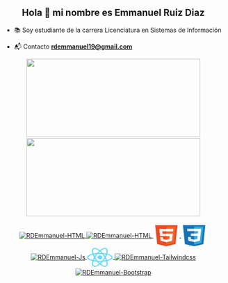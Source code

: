 <div align="center"> 
  <h2>Hola 👋 mi nombre es Emmanuel Ruiz Diaz</h2>   
</div>
<div>

  - 📚 Soy estudiante de la carrera Licenciatura en Sistemas de Información 
 
  - 📬 Contacto **rdemmanuel19@gmail.com**

</div>
<div align="center">
  <a href="https://github.com/RDEmmanuel">
  <img height="180em" width="400em" src="https://github-readme-stats.vercel.app/api?username=RDEmmanuel&show_icons=true&theme=algolia&include_all_commits=true&count_private=true"/>
</div>

<div align="center">
<img height="180em" width="400em" src="https://github-readme-stats.vercel.app/api/top-langs/?username=RDEmmanuel&layout=compact&langs_count=7&theme=algolia&"/>
</div>

<div align="center" style="display: inline_block"><br>
<img align="center" alt="RDEmmanuel-HTML" height="50" width="60" src="https://raw.githubusercontent.com/jmnote/z-icons/master/svg/c.svg">
<img align="center" alt="RDEmmanuel-HTML" height="50" width="60" src="https://raw.githubusercontent.com/jmnote/z-icons/master/svg/java.svg">
  <img align="center" alt="RDEmmanuel-HTML" height="50" width="60" src="https://raw.githubusercontent.com/devicons/devicon/master/icons/html5/html5-original.svg">
  <img align="center" alt="RDEmmanuel-CSS" height="50" width="60" src="https://raw.githubusercontent.com/devicons/devicon/master/icons/css3/css3-original.svg">
  <img align="center" alt="RDEmmanuel-Js" height="50" width="60" src="https://raw.githubusercontent.com/jmnote/z-icons/master/svg/javascript.svg">
  <img align="center" alt="RDEmmanuel-React" height="50" width="60" src="https://raw.githubusercontent.com/devicons/devicon/master/icons/react/react-original.svg">
  <img align="center" alt="RDEmmanuel-Tailwindcss" height="50" width="60" src="https://cdn.jsdelivr.net/gh/devicons/devicon/icons/tailwindcss/tailwindcss-plain.svg" />
  <img align="center" alt="RDEmmanuel-Bootstrap" height="50" width="60" src="https://cdn.jsdelivr.net/gh/devicons/devicon/icons/bootstrap/bootstrap-original.svg" />
                  
</div>
  
  ##
 
